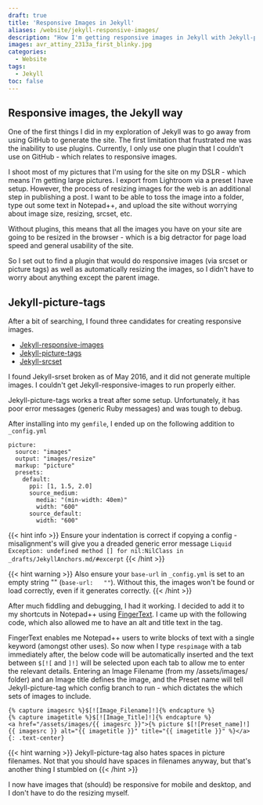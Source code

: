 ```yaml
---
draft: true
title: 'Responsive Images in Jekyll'
aliases: /website/jekyll-responsive-images/
description: "How I'm getting responsive images in Jekyll with Jekyll-picture-tag"
images: avr_attiny_2313a_first_blinky.jpg
categories:
  - Website
tags:
  - Jekyll
toc: false
---
```


## Responsive images, the Jekyll way

One of the first things I did in my exploration of Jekyll was to go away from using GitHub to generate the site. The first limitation that frustrated me was the inability to use plugins. Currently, I only use one plugin that I couldn't use on GitHub - which relates to responsive images.

I shoot most of my pictures that I'm using for the site on my DSLR - which means I'm getting large pictures. I export from Lightroom via a preset I have setup. However, the process of resizing images for the web is an additional step in publishing a post. I want to be able to toss the image into a folder, type out some text in Notepad++, and upload the site without worrying about image size, resizing, srcset, etc.

Without plugins, this means that all the images you have on your site are going to be resized in the browser - which is a big detractor for page load speed and general usability of the site.

So I set out to find a plugin that would do responsive images (via srcset or picture tags) as well as automatically resizing the images, so I didn't have to worry about anything except the parent image.

## Jekyll-picture-tags

After a bit of searching, I found three candidates for creating responsive images.

- [Jekyll-responsive-images][jekyll-responsive-images]
- [Jekyll-picture-tags][jekyll-picture-tags]
- [Jekyll-srcset][jekyll-srcset]

I found Jekyll-srset broken as of May 2016, and it did not generate multiple images. I couldn't get Jekyll-responsive-images to run properly either.

Jekyll-picture-tags works a treat after some setup. Unfortunately, it has poor error messages (generic Ruby messages) and was tough to debug.

After installing into my `gemfile`, I ended up on the following addition to `_config.yml`

```
picture:
  source: "images"
  output: "images/resize"
  markup: "picture"
  presets:
    default:
      ppi: [1, 1.5, 2.0]
      source_medium:
        media: "(min-width: 40em)"
        width: "600"
      source_default:
        width: "600"
```
{{< hint info >}}
Ensure your indentation is correct if copying a config - misalignment's will give you a dreaded generic error message `Liquid Exception: undefined method [] for nil:NilClass in _drafts/JekyllAnchors.md/#excerpt`
{{< /hint >}}

{{< hint warning >}}
Also ensure your `base-url` in `_config.yml` is set to an empty string "" (`base-url:   ""`). Without this, the images won't be found or load correctly, even if it generates correctly.
{{< /hint >}}

After much fiddling and debugging, I had it working. I decided to add it to my shortcuts in Notepad++ using [FingerText][fingertext]. I came up with the following code, which also allowed me to have an alt and title text in the tag.

FingerText enables me Notepad++ users to write blocks of text with a single keyword (amongst other uses). So now when I type `respimage` with a tab immediately after, the below code will be automatically inserted and the text between `$[![` and `]!]` will be selected upon each tab to allow me to enter the relevant details. Entering an Image Filename (from my /assets/images/ folder) and an Image title defines the image, and the Preset name will tell Jekyll-picture-tag which config branch to run - which dictates the which sets of images to include.

```liquid
{% capture imagesrc %}$[![Image_Filename]!]{% endcapture %}
{% capture imagetitle %}$[![Image_Title]!]{% endcapture %}
<a href="/assets/images/{{ imagesrc }}">{% picture $[![Preset_name]!] {{ imagesrc }} alt="{{ imagetitle }}" title="{{ imagetitle }}" %}</a>
{: .text-center}

```

{{< hint warning >}}
Jekyll-picture-tag also hates spaces in picture filenames. Not that you should have spaces in filenames anyway, but that's another thing I stumbled on
{{< /hint >}}

I now have images that (should) be responsive for mobile and desktop, and I don't have to do the resizing myself.

[jekyll-responsive-images]: https://github.com/wildlyinaccurate/jekyll-responsive-image
[jekyll-picture-tags]: https://github.com/robwierzbowski/jekyll-picture-tag
[jekyll-srcset]: https://github.com/netlify/jekyll-srcset
[fingertext]: https://github.com/erinata/FingerText
